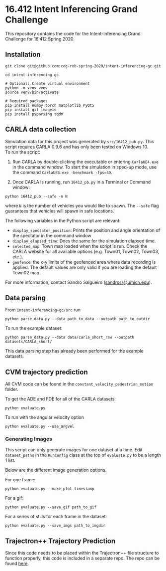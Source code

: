 # 16.412 Intent Inferencing Grand Challenge

This repository contains the code for the Intent-Inferencing Grand Challenge for 16.412 Spring 2020.

## Installation
```
git clone git@github.com:cog-rob-spring-2020/intent-inferencing-gc.git

cd intent-inferencing-gc

# Optional: Create virtual environment
python -m venv venv
source venv/bin/activate

# Required packages
pip install numpy torch matplotlib PyQt5
pip install gif imageio
pip install pyparsing tqdm
```

## CARLA data collection

Simulation data for this project was generated by `src/16412_pub.py`.  This
script requires CARLA 0.9.6 and has only been tested on Windows 10.  
To run the script:

1. Run CARLA by double-clicking the executable or entering `CarlaUE4.exe` in the
command window.  To start the simulation in sped-up mode, use the command
`CarlaUE4.exe -benchmark -fps=30`.  

2. Once CARLA is running, run `16412_pb.py` in a Terminal or Command window:
```
python 16412_pub --safe -n N
```
where `N` is the number of vehicles you would like to spawn.  The `--safe` flag
guarantees that vehicles will spawn in safe locations.  

The following variables in the Python script are relevant:
* `display_spectator_position`: Prints the position and angle orientation of the spectator in the command window
* `display_elapsed_time`: Does the same for the simulation elapsed time.
* `selected_map`: Town map loaded when the script is run. Check the CARLA website for all available options (e.g. Town01, Town02, Town03, etc.).
* `geofence`: the x-y limits of the geofenced area where data recording is applied. The default values are only valid if you are loading the default Town02 map.

For more information, contact Sandro Salgueiro (sandrosr@umich.edu).

## Data parsing
From `intent-inferencing-gc/src` run
```
python parse_data.py --data path_to_data --outpath path_to_outdir
```

To run the example dataset:
```
python parse_data.py --data data/carla_short_raw --outpath datasets/CARLA_short/
```

This data parsing step has already been performed for the example datasets.

## CVM trajectory prediction

All CVM code can be found in the `constant_velocity_pedestrian_motion` folder.

To get the ADE and FDE for all of the CARLA datasets:
```
python evaluate.py
```
To run with the angular velocity option
```
python evaluate.py --use_angvel
```

### Generating Images
This script can only generate images for one dataset at a time. Edit `dataset_paths` in the `RunConfig` class at the top of `evaluate.py` to be a length 1 list.

Below are the different image generation options.

For one frame:
```
python evaluate.py --make_plot timestamp
```

For a gif:
```
python evaluate.py --save_gif path_to_gif
```

For a series of stills for each frame in the dataset:
```
python evaluate.py --save_imgs path_to_imgdir
```

## Trajectron++ Trajectory Prediction

Since this code needs to be placed within the Trajectron++ file structure to function properly, this code is included in a separate repo. The repo can be found [here](https://github.mit.edu/fishberg/cogrob-trajectron-mods).
